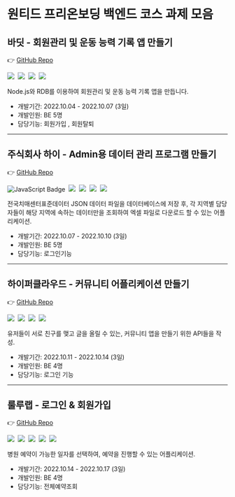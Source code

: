 # 원티드 프리온보딩 백엔드 코스 과제 모음


## 바딧 - 회원관리 및 운동 능력 기록 앱 만들기

👉 [GitHub Repo](https://github.com/J-EUM/pre-on-boarding-1st-assignment)

<img src="https://img.shields.io/badge/Javascript-F7DF1E?style=for-the-badge&logo=Javascript&logoColor=white"/>&nbsp;
<img src="https://img.shields.io/badge/Node.js-339933?style=for-the-badge&logo=Node.js&logoColor=white"/>&nbsp;
<img src="https://img.shields.io/badge/Express-000000?style=for-the-badge&logo=Express&logoColor=white"/>&nbsp;
<img src="https://img.shields.io/badge/MySQL-4479A1?style=for-the-badge&logo=MySQL&logoColor=white"/>&nbsp;

Node.js와 RDB를 이용하여 회원관리 및 운동 능력 기록 앱을 만듭니다.


- 개발기간: 2022.10.04 - 2022.10.07 (3일)
- 개발인원: BE 5명
- 담당기능: 회원가입 , 회원탈퇴

---

## 주식회사 하이 - Admin용 데이터 관리 프로그램 만들기

👉 [GitHub Repo](https://github.com/J-EUM/pre-onboarding-2nd-haii)

![JavaScript Badge](https://img.shields.io/badge/Javascript-F7DF1E?style=for-the-badge&logo=Javascript&logoColor=white)&nbsp;
<img src="https://img.shields.io/badge/Node.js-339933?style=for-the-badge&logo=Node.js&logoColor=white"/>&nbsp;
<img src="https://img.shields.io/badge/Express-000000?style=for-the-badge&logo=Express&logoColor=white"/>&nbsp;
<img src="https://img.shields.io/badge/MySQL-4479A1?style=for-the-badge&logo=MySQL&logoColor=white"/>&nbsp;
<img src="https://img.shields.io/badge/Swagger-85EA2D?style=for-the-badge&logo=Swagger&logoColor=white"/>&nbsp;

전국치매센터표준데이터 JSON 데이터 파일을 데이터베이스에 저장 후, 각 지역별 담당자들이 해당 지역에 속하는 데이터만을 조회하여 엑셀 파일로 다운로드 할 수 있는 어플리케이션.

- 개발기간: 2022.10.07 - 2022.10.10 (3일)
- 개발인원: BE 5명
- 담당기능: 로그인기능

---

## 하이퍼클라우드 - 커뮤니티 어플리케이션 만들기

👉 [GitHub Repo](https://github.com/WorkYong/pre_onboarding-2week-1st)

<img src="https://img.shields.io/badge/TypeScript-3178C6?style=for-the-badge&logo=TypeScript&logoColor=white"/>&nbsp;
<img src="https://img.shields.io/badge/Node.js-339933?style=for-the-badge&logo=Node.js&logoColor=white"/>&nbsp;
<img src="https://img.shields.io/badge/NestJS-E0234E?style=for-the-badge&logo=NestJS&logoColor=white"/>&nbsp;
<img src="https://img.shields.io/badge/MySQL-4479A1?style=for-the-badge&logo=MySQL&logoColor=white"/>&nbsp;

유저들이 서로 친구를 맺고 글을 올릴 수 있는, 커뮤니티 앱을 만들기 위한 API들을 작성.

- 개발기간: 2022.10.11 - 2022.10.14 (3일)
- 개발인원: BE 4명
- 담당기능: 로그인 기능

---

## 룰루랩 - 로그인 & 회원가입

👉 [GitHub Repo](https://github.com/WorkYong/hospital-reservation-app-server)

<img src="https://img.shields.io/badge/Node.js-339933?style=for-the-badge&logo=Node.js&logoColor=white"/>&nbsp;
<img src="https://img.shields.io/badge/Express-000000?style=for-the-badge&logo=Express&logoColor=white"/>&nbsp;
<img src="https://img.shields.io/badge/Javascript-F7DF1E?style=for-the-badge&logo=Javascript&logoColor=white"/>&nbsp;
<img src="https://img.shields.io/badge/MySQL-4479A1?style=for-the-badge&logo=MySQL&logoColor=white"/>&nbsp;
<img src="https://img.shields.io/badge/Postman-FF6C37?style=for-the-badge&logo=Postman&logoColor=white"/>&nbsp;

병원 예약이 가능한 일자를 선택하여, 예약을 진행할 수 있는 어플리케이션.

- 개발기간: 2022.10.14 - 2022.10.17 (3일)
- 개발인원: BE 4명
- 담당기능: 전체예약조회
